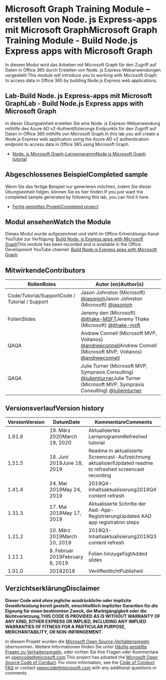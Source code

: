 # <a name="microsoft-graph-training-module---build-nodejs-express-apps-with-microsoft-graph"></a><span data-ttu-id="ed44e-101">Microsoft Graph Training Module – erstellen von Node. js Express-apps mit Microsoft Graph</span><span class="sxs-lookup"><span data-stu-id="ed44e-101">Microsoft Graph Training Module - Build Node.js Express apps with Microsoft Graph</span></span>

<span data-ttu-id="ed44e-102">In diesem Modul wird das Arbeiten mit Microsoft Graph für den Zugriff auf Daten in Office 365 durch Erstellen von Node. js Express-Webanwendungen vorgestellt.</span><span class="sxs-lookup"><span data-stu-id="ed44e-102">This module will introduce you to working with Microsoft Graph to access data in Office 365 by building Node.js Express web applications.</span></span>

## <a name="lab---build-nodejs-express-apps-with-microsoft-graph"></a><span data-ttu-id="ed44e-103">Lab-Build Node. js Express-apps mit Microsoft Graph</span><span class="sxs-lookup"><span data-stu-id="ed44e-103">Lab - Build Node.js Express apps with Microsoft Graph</span></span>

<span data-ttu-id="ed44e-104">In dieser Übungseinheit erstellen Sie eine Node. js Express-Webanwendung mithilfe des Azure AD v2-Authentifizierungs Endpunkts für den Zugriff auf Daten in Office 365 mithilfe von Microsoft Graph.</span><span class="sxs-lookup"><span data-stu-id="ed44e-104">In this lab you will create a Node.js Express web application using the Azure AD v2 authentication endpoint to access data in Office 365 using Microsoft Graph.</span></span>

- [<span data-ttu-id="ed44e-105">Node. js Microsoft Graph-Lernprogramm</span><span class="sxs-lookup"><span data-stu-id="ed44e-105">Node.js Microsoft Graph tutorial</span></span>](https://docs.microsoft.com/graph/training/node-tutorial)

## <a name="completed-sample"></a><span data-ttu-id="ed44e-106">Abgeschlossenes Beispiel</span><span class="sxs-lookup"><span data-stu-id="ed44e-106">Completed sample</span></span>

<span data-ttu-id="ed44e-107">Wenn Sie das fertige Beispiel nur generieren möchten, indem Sie dieser Übungseinheit folgen, können Sie es hier finden.</span><span class="sxs-lookup"><span data-stu-id="ed44e-107">If you just want the completed sample generated by following this lab, you can find it here.</span></span>

- [<span data-ttu-id="ed44e-108">Fertig gestelltes Projekt</span><span class="sxs-lookup"><span data-stu-id="ed44e-108">Completed project</span></span>](demo)

## <a name="watch-the-module"></a><span data-ttu-id="ed44e-109">Modul ansehen</span><span class="sxs-lookup"><span data-stu-id="ed44e-109">Watch the Module</span></span>

<span data-ttu-id="ed44e-110">Dieses Modul wurde aufgezeichnet und steht im Office-Entwicklungs Kanal YouTube zur Verfügung: [Build Node. js Express apps with Microsoft Graph](https://youtu.be/n6q8Cm-pTYY)</span><span class="sxs-lookup"><span data-stu-id="ed44e-110">This module has been recorded and is available in the Office Development YouTube channel: [Build Node.js Express apps with Microsoft Graph](https://youtu.be/n6q8Cm-pTYY)</span></span>

## <a name="contributors"></a><span data-ttu-id="ed44e-111">Mitwirkende</span><span class="sxs-lookup"><span data-stu-id="ed44e-111">Contributors</span></span>

|           <span data-ttu-id="ed44e-112">Rollen</span><span class="sxs-lookup"><span data-stu-id="ed44e-112">Roles</span></span>            |                                           <span data-ttu-id="ed44e-113">Autor (en)</span><span class="sxs-lookup"><span data-stu-id="ed44e-113">Author(s)</span></span>                                           |
| -------------------------- | --------------------------------------------------------------------------------------------- |
| <span data-ttu-id="ed44e-114">Code/Tutorial/Support</span><span class="sxs-lookup"><span data-stu-id="ed44e-114">Code / Tutorial  / Support</span></span> | <span data-ttu-id="ed44e-115">Jason Johnston (Microsoft) [@jasonjoh](//github.com/jasonjoh)</span><span class="sxs-lookup"><span data-stu-id="ed44e-115">Jason Johnston (Microsoft) [@jasonjoh](//github.com/jasonjoh)</span></span>                                 |
| <span data-ttu-id="ed44e-116">Folien</span><span class="sxs-lookup"><span data-stu-id="ed44e-116">Slides</span></span>                     | <span data-ttu-id="ed44e-117">Jeremy den (Microsoft) [@jthake-MSFT](//github.com/jthake-msft)</span><span class="sxs-lookup"><span data-stu-id="ed44e-117">Jeremy Thake (Microsoft) [@jthake-msft](//github.com/jthake-msft)</span></span>                             |
| <span data-ttu-id="ed44e-118">QA</span><span class="sxs-lookup"><span data-stu-id="ed44e-118">QA</span></span>                         | <span data-ttu-id="ed44e-119">Andrew Connell (Microsoft MVP, Voitanos) [@andrewconnell](//github.com/andrewconnell)</span><span class="sxs-lookup"><span data-stu-id="ed44e-119">Andrew Connell (Microsoft MVP, Voitanos) [@andrewconnell](//github.com/andrewconnell)</span></span>         |
| <span data-ttu-id="ed44e-120">QA</span><span class="sxs-lookup"><span data-stu-id="ed44e-120">QA</span></span>                         | <span data-ttu-id="ed44e-121">Julie Turner (Microsoft MVP, Sympraxis Consulting) [@juliemturner](//github.com/juliemturner)</span><span class="sxs-lookup"><span data-stu-id="ed44e-121">Julie Turner (Microsoft MVP, Sympraxis Consulting) [@juliemturner](//github.com/juliemturner)</span></span> |

## <a name="version-history"></a><span data-ttu-id="ed44e-122">Versionsverlauf</span><span class="sxs-lookup"><span data-stu-id="ed44e-122">Version history</span></span>

| <span data-ttu-id="ed44e-123">Version</span><span class="sxs-lookup"><span data-stu-id="ed44e-123">Version</span></span> |       <span data-ttu-id="ed44e-124">Datum</span><span class="sxs-lookup"><span data-stu-id="ed44e-124">Date</span></span>       |                     <span data-ttu-id="ed44e-125">Kommentare</span><span class="sxs-lookup"><span data-stu-id="ed44e-125">Comments</span></span>                     |
| ------- | ---------------- | ------------------------------------------------ |
| <span data-ttu-id="ed44e-126">1.6</span><span class="sxs-lookup"><span data-stu-id="ed44e-126">1.6</span></span>     | <span data-ttu-id="ed44e-127">19. März 2020</span><span class="sxs-lookup"><span data-stu-id="ed44e-127">March 19, 2020</span></span>   | <span data-ttu-id="ed44e-128">Aktualisiertes Lernprogramm</span><span class="sxs-lookup"><span data-stu-id="ed44e-128">Refreshed tutorial</span></span>                               |
| <span data-ttu-id="ed44e-129">1,5</span><span class="sxs-lookup"><span data-stu-id="ed44e-129">1.5</span></span>     | <span data-ttu-id="ed44e-130">18. Juni 2019</span><span class="sxs-lookup"><span data-stu-id="ed44e-130">June 18, 2019</span></span>    | <span data-ttu-id="ed44e-131">Readme in aktualisierte Screencast-Aufzeichnung aktualisiert</span><span class="sxs-lookup"><span data-stu-id="ed44e-131">Updated readme to refreshed screencast recording</span></span> |
| <span data-ttu-id="ed44e-132">1.4</span><span class="sxs-lookup"><span data-stu-id="ed44e-132">1.4</span></span>     | <span data-ttu-id="ed44e-133">24. Mai 2019</span><span class="sxs-lookup"><span data-stu-id="ed44e-133">May 24, 2019</span></span>     | <span data-ttu-id="ed44e-134">2019Q4-Inhaltsaktualisierung</span><span class="sxs-lookup"><span data-stu-id="ed44e-134">2019Q4 content refresh</span></span>                           |
| <span data-ttu-id="ed44e-135">1.3</span><span class="sxs-lookup"><span data-stu-id="ed44e-135">1.3</span></span>     | <span data-ttu-id="ed44e-136">17. Mai 2019</span><span class="sxs-lookup"><span data-stu-id="ed44e-136">May 17, 2019</span></span>     | <span data-ttu-id="ed44e-137">Aktualisierte Schritte der Aad-App-Registrierung</span><span class="sxs-lookup"><span data-stu-id="ed44e-137">Updated AAD app registration steps</span></span>               |
| <span data-ttu-id="ed44e-138">1.2</span><span class="sxs-lookup"><span data-stu-id="ed44e-138">1.2</span></span>     | <span data-ttu-id="ed44e-139">10. März 2019</span><span class="sxs-lookup"><span data-stu-id="ed44e-139">March 10, 2019</span></span>   | <span data-ttu-id="ed44e-140">2019Q3-Inhaltsaktualisierung</span><span class="sxs-lookup"><span data-stu-id="ed44e-140">2019Q3 content refresh</span></span>                           |
| <span data-ttu-id="ed44e-141">1.1</span><span class="sxs-lookup"><span data-stu-id="ed44e-141">1.1</span></span>     | <span data-ttu-id="ed44e-142">8. Februar 2019</span><span class="sxs-lookup"><span data-stu-id="ed44e-142">February 8, 2019</span></span> | <span data-ttu-id="ed44e-143">Folien hinzugefügt</span><span class="sxs-lookup"><span data-stu-id="ed44e-143">Added slides</span></span>                                     |
| <span data-ttu-id="ed44e-144">1.0</span><span class="sxs-lookup"><span data-stu-id="ed44e-144">1.0</span></span>     | <span data-ttu-id="ed44e-145">2018</span><span class="sxs-lookup"><span data-stu-id="ed44e-145">2018</span></span>             | <span data-ttu-id="ed44e-146">Veröffentlicht</span><span class="sxs-lookup"><span data-stu-id="ed44e-146">Published</span></span>                                        |

## <a name="disclaimer"></a><span data-ttu-id="ed44e-147">Verzichtserklärung</span><span class="sxs-lookup"><span data-stu-id="ed44e-147">Disclaimer</span></span>

<span data-ttu-id="ed44e-148">**Dieser Code wird ohne jegliche ausdrückliche oder implizite *Gewährleistung bereit* gestellt, einschließlich impliziter Garantien für die Eignung für einen bestimmten Zweck, die Marktgängigkeit oder die Nichtverletzung.**</span><span class="sxs-lookup"><span data-stu-id="ed44e-148">**THIS CODE IS PROVIDED *AS IS* WITHOUT WARRANTY OF ANY KIND, EITHER EXPRESS OR IMPLIED, INCLUDING ANY IMPLIED WARRANTIES OF FITNESS FOR A PARTICULAR PURPOSE, MERCHANTABILITY, OR NON-INFRINGEMENT.**</span></span>

<span data-ttu-id="ed44e-p101">In diesem Projekt wurden die [Microsoft Open Source-Verhaltensregeln](https://opensource.microsoft.com/codeofconduct/) übernommen. Weitere Informationen finden Sie unter [Häufig gestellte Fragen zu Verhaltensregeln](https://opensource.microsoft.com/codeofconduct/faq/), oder richten Sie Ihre Fragen oder Kommentare an [opencode@microsoft.com](mailto:opencode@microsoft.com).</span><span class="sxs-lookup"><span data-stu-id="ed44e-p101">This project has adopted the [Microsoft Open Source Code of Conduct](https://opensource.microsoft.com/codeofconduct/). For more information, see the [Code of Conduct FAQ](https://opensource.microsoft.com/codeofconduct/faq/) or contact [opencode@microsoft.com](mailto:opencode@microsoft.com) with any additional questions or comments.</span></span>
